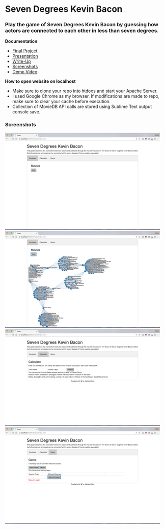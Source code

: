 # Seven Degrees Kevin Bacon

### Play the game of Seven Degrees Kevin Bacon by guessing how actors are connected to each other in less than seven degrees.

**Documentation**
* [Final Project](http://sevenkevinbacon.herokuapp.com/)
* [Presentation](https://docs.google.com/a/simmons.edu/presentation/d/1-oX9qbZaCCJ7wCDsBV6vCMOJJMVf0P2vGvzCVy_wTbU/edit?usp=sharing)
* [Write-Up](Documentation/writeup.pdf)
* [Screenshots](Documentation/)
* [Demo Video](Documentation/Demo.mov)

**How to open website on localhost**
* Make sure to clone your repo into htdocs and start your Apache Server.
* I used Google Chrome as my browser. If modifications are made to repo, make sure to clear your cache before execution.
* Collection of MovieDB API calls are stored using Sublime Text output console save.

### Screenshots
![alt text](Documentation/Landing.png "Landing")
![alt text](Documentation/Visualizer.png "Visualizer")
![alt text](Documentation/Calculate.png "Calculate")
![alt text](Documentation/Game.png "Game")

